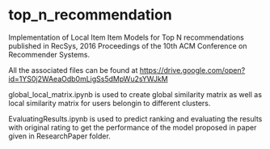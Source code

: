 # top_n_recommendation
Implementation of Local Item Item Models for Top N recommendations published in RecSys, 2016 Proceedings of the 10th ACM Conference on Recommender Systems.

All the associated files can be found at
https://drive.google.com/open?id=1YS0j2WAeaOdb0mLigSs5dMpWu2sYWJkM

global_local_matrix.ipynb is used to create global similarity matrix as well as local similarity matrix for users belongin to different clusters.

EvaluatingResults.ipynb is used to predict ranking and evaluating the results with original rating to get the performance of the model proposed in paper given in ResearchPaper folder.
